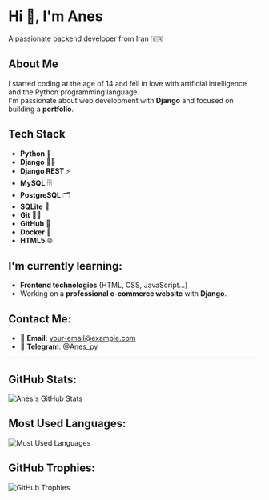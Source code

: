# Hi 👋, I'm Anes

A passionate backend developer from Iran 🇮🇷

## About Me
I started coding at the age of 14 and fell in love with artificial intelligence and the Python programming language.  
I'm passionate about web development with **Django** and focused on building a **portfolio**.

## Tech Stack
- **Python** 🐍
- **Django** 🧑‍💻
- **Django REST** ⚡
- **MySQL** 🗄️
- **PostgreSQL** 🗂️
- **SQLite** 💾
- **Git** 🧑‍💻
- **GitHub** 🐙
- **Docker** 🐳
- **HTML5** 🌐

## I'm currently learning:
- **Frontend technologies** (HTML, CSS, JavaScript...)
- Working on a **professional e-commerce website** with **Django**.

## Contact Me:
- 📧 **Email**: your-email@example.com
- 📱 **Telegram**: [@Anes_py](https://t.me/Anes_py)

---

## GitHub Stats:
![Anes's GitHub Stats](https://github-readme-stats.vercel.app/api?username=Anes-py&show_icons=true&hide_title=true&count_private=true&hide=prs&theme=radical)

## Most Used Languages:
![Most Used Languages](https://github-readme-stats.vercel.app/api/top-langs/?username=Anes-py&layout=compact&theme=radical)

## GitHub Trophies:
![GitHub Trophies](https://github-profile-trophy.vercel.app/?username=Anes-py&theme=radical)
